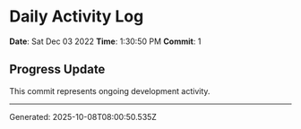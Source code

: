 # Daily Activity Log

**Date**: Sat Dec 03 2022
**Time**: 1:30:50 PM
**Commit**: 1

## Progress Update

This commit represents ongoing development activity.

---
Generated: 2025-10-08T08:00:50.535Z
